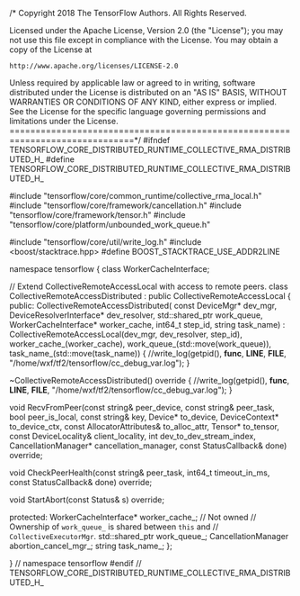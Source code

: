 /* Copyright 2018 The TensorFlow Authors. All Rights Reserved.

Licensed under the Apache License, Version 2.0 (the "License");
you may not use this file except in compliance with the License.
You may obtain a copy of the License at

    http://www.apache.org/licenses/LICENSE-2.0

Unless required by applicable law or agreed to in writing, software
distributed under the License is distributed on an "AS IS" BASIS,
WITHOUT WARRANTIES OR CONDITIONS OF ANY KIND, either express or implied.
See the License for the specific language governing permissions and
limitations under the License.
==============================================================================*/
#ifndef TENSORFLOW_CORE_DISTRIBUTED_RUNTIME_COLLECTIVE_RMA_DISTRIBUTED_H_
#define TENSORFLOW_CORE_DISTRIBUTED_RUNTIME_COLLECTIVE_RMA_DISTRIBUTED_H_

#include "tensorflow/core/common_runtime/collective_rma_local.h"
#include "tensorflow/core/framework/cancellation.h"
#include "tensorflow/core/framework/tensor.h"
#include "tensorflow/core/platform/unbounded_work_queue.h"

#include "tensorflow/core/util/write_log.h"
#include <boost/stacktrace.hpp>
#define BOOST_STACKTRACE_USE_ADDR2LINE

namespace tensorflow {
class WorkerCacheInterface;

// Extend CollectiveRemoteAccessLocal with access to remote peers.
class CollectiveRemoteAccessDistributed : public CollectiveRemoteAccessLocal {
 public:
  CollectiveRemoteAccessDistributed(
      const DeviceMgr* dev_mgr, DeviceResolverInterface* dev_resolver,
      std::shared_ptr<UnboundedWorkQueue> work_queue,
      WorkerCacheInterface* worker_cache, int64_t step_id, string task_name)
      : CollectiveRemoteAccessLocal(dev_mgr, dev_resolver, step_id),
        worker_cache_(worker_cache),
        work_queue_(std::move(work_queue)),
        task_name_(std::move(task_name)) {
          //write_log(getpid(), __func__, __LINE__, __FILE__, "/home/wxf/tf2/tensorflow/cc_debug_var.log");
        }

  ~CollectiveRemoteAccessDistributed() override {
    //write_log(getpid(), __func__, __LINE__, __FILE__, "/home/wxf/tf2/tensorflow/cc_debug_var.log");
  }

  void RecvFromPeer(const string& peer_device, const string& peer_task,
                    bool peer_is_local, const string& key, Device* to_device,
                    DeviceContext* to_device_ctx,
                    const AllocatorAttributes& to_alloc_attr, Tensor* to_tensor,
                    const DeviceLocality& client_locality,
                    int dev_to_dev_stream_index,
                    CancellationManager* cancellation_manager,
                    const StatusCallback& done) override;

  void CheckPeerHealth(const string& peer_task, int64_t timeout_in_ms,
                       const StatusCallback& done) override;





  void StartAbort(const Status& s) override;

 protected:
  WorkerCacheInterface* worker_cache_;  // Not owned
  // Ownership of `work_queue_` is shared between `this` and
  // `CollectiveExecutorMgr`.
  std::shared_ptr<UnboundedWorkQueue> work_queue_;
  CancellationManager abortion_cancel_mgr_;
  string task_name_;
};

}  // namespace tensorflow
#endif  // TENSORFLOW_CORE_DISTRIBUTED_RUNTIME_COLLECTIVE_RMA_DISTRIBUTED_H_
